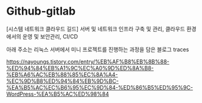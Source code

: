 # Github-gitlab

[시스템 네트워크 클라우드 길드]
서버 및 네트워크 인프라 구축 및 관리, 클라우드 환경에서의 운영 및 보안관리, CI/CD 

아래 주소는 리눅스 서버에서 미니 프로젝트를 진행하는 과정을 담은 블로그 traces 

https://nayoungs.tistory.com/entry/%EB%AF%B8%EB%8B%88-%ED%94%84%EB%A1%9C%EC%A0%9D%ED%8A%B8-%EB%A6%AC%EB%88%85%EC%8A%A4-%EC%9D%B8%ED%94%84%EB%9D%BC-%EA%B5%AC%EC%B6%95%EC%9D%84-%ED%86%B5%ED%95%9C-WordPress-%EA%B5%AC%ED%98%84

